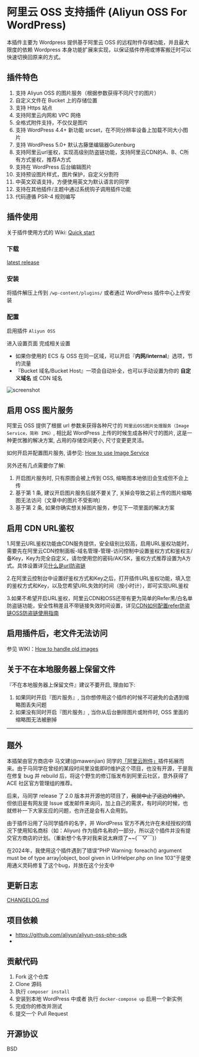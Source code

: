 # 阿里云 OSS 支持插件 (Aliyun OSS For WordPress)

本插件主要为 Wordpress 提供基于阿里云 OSS 的远程附件存储功能，并且最大限度的依赖 Wordpress 本身功能扩展来实现，以保证插件停用或博客搬迁时可以快速切换回原来的方式。

## 插件特色

1. 支持 Aliyun OSS 的图片服务（根据参数获得不同尺寸的图片）
2. 自定义文件在 Bucket 上的存储位置  
3. 支持 Https 站点
4. 支持阿里云内网和 VPC 网络
6. 全格式附件支持，不仅仅是图片
7. 支持 WordPress 4.4+ 新功能 srcset，在不同分辨率设备上加载不同大小图片
8. 支持 WordPress 5.0+ 默认古藤堡编辑器Gutenburg
9. 支持阿里云url鉴权，实现高级别防盗链功能，支持阿里云CDN的A、B、C所有方式鉴权，推荐A方式
10. 支持在 WordPress 后台编辑图片
11. 支持预设图片样式，图片保护，自定义分割符
12. 中英文双语支持，方便使用英文为默认语言的同学
13. 支持在其他插件/主题中通过系统钩子调用插件功能
14. 代码遵循 PSR-4 规则编写

## 插件使用

关于插件使用方式的 Wiki: [Quick start](https://github.com/IvanChou/aliyun-oss-support/wiki/Quick-start)

### 下载

[latest release](../../releases/latest)

### 安装

将插件解压上传到 `/wp-content/plugins/` 或者通过 WordPress 插件中心上传安装

### 配置

启用插件 `Aliyun OSS`

进入设置页面 完成相关设置

- 如果你使用的 ECS 与 OSS 在同一区域，可以开启『**内网/internal**』选项，节约流量
- 『Bucket 域名/Bucket Host』一项会自动补全，也可以手动设置为你的 **自定义域名** 或 CDN 域名

![screenshot](screenshot.png)

## 启用 OSS 图片服务

阿里云 OSS 提供了根据 url 参数来获得各种尺寸的 `阿里云OSS图片处理服务（Image Service，简称 IMG）`, 相比起 WordPress 上传的时候生成各种尺寸的图片, 这是一种更优雅的解决方案, 占用的存储空间更小, 尺寸变更更灵活。

如何开启并配置图片服务, 请参见: [How to use Image Service](https://github.com/IvanChou/aliyun-oss-support/wiki/How-to-use-Image-Service)

另外还有几点需要你了解:

1. 开启图片服务时, 只有原图会被上传到 OSS, 缩略图本地依旧会生成但不会上传
2. 基于第 1 条, 建议开启图片服务后就不要关了, 关掉会导致之前上传的图片缩略图无法访问（文章中的图片不受影响）
3. 基于第 2 条, 如果你确实想关掉图片服务，参见下一项里面的解决方案

## 启用 CDN URL鉴权

1.阿里云URL鉴权功能由CDN服务提供，安全级别比较高，启用URL鉴权功能时，需要先在阿里云CDN控制面板-域名管理-管理-访问控制中设置鉴权方式和鉴权主/备Key，Key为完全自定义，请勿使用您的密码/AK/SK，鉴权方式推荐设置为A方式。具体设置详见[什么是url防盗链](https://help.aliyun.com/document_detail/85117.html?spm=5176.11785003.domainDetail.2.1192142f7p1JWz)

2.在阿里云控制台中设置好鉴权方式和Key之后，打开插件URL鉴权功能，填入您的鉴权方式和Key，以及您希望URL失效的时间（按小时计），即可实现URL鉴权

3.如果不希望开启URL鉴权，阿里云CDN和OSS还带有更为简单的Refer黑/白名单防盗链功能，安全性稍差且不带链接失效时间设置，详见[CDN如何配置refer防盗链](https://help.aliyun.com/document_detail/27134.html?spm=5176.11785003.domainDetail.1.1192142f7p1JWz)[OSS防盗链使用指南](https://help.aliyun.com/document_detail/31869.html?spm=5176.8466029.referer.1.621714504i4WC3)

## 启用插件后，老文件无法访问

参见 WIKI：[How to handle old images](https://github.com/IvanChou/aliyun-oss-support/wiki/How-to-handle-old-images)

## 关于不在本地服务器上保留文件

『不在本地服务器上保留文件』建议不要开启, 理由如下:

1. 如果同时开启『图片服务』, 当你想停用这个插件的时候不可避免的会遇到缩略图丢失问题
2. 如果没有同时开启『图片服务』, 当你从后台删除图片或附件时, OSS 里面的缩略图无法被删掉

****

## 题外

本插架由官方商店中 马文建(@mawenjian) 同学的[「阿里云附件」](https://github.com/mawenjian/aliyun-oss-support)插件拓展而来。由于马同学在曾经的某段时间里没能即时维护这个项目，也没有开源，于是我在修复 bug 并 rebuild 后，将这个野生的修订版发布到阿里云社区，意外获得了 ACE 社区官方管理组的推荐。

后来，马同学 release 了 2.0 版本并开源他的项目了，~~我就中止了这边的维护~~。但依旧是有网友提 Issue 或发邮件来询问，加上自己的需求，有时间的时候，也就修补一下大家反应的问题，也许还是会有人会用到。

由于插件沿用了马同学插件的名字，并 WordPress 官方不再允许在未经授权的情况下使用知名商标（如：Aliyun) 作为插件名称的一部分，所以这个插件并没有提交官方商店的计划。（重新想个名字对我来说太麻烦了~~(￣▽￣)）

在2024年，我使用这个插件遇到了错误“PHP Warning: foreach() argument must be of type array|object, bool given in UrlHelper.php on line 103”于是使用通义灵码修复了这个bug，并放在这个分支中

## 更新日志

[CHANGELOG.md](CHANGELOG.md)

## 项目依赖

- https://github.com/aliyun/aliyun-oss-php-sdk
- 
## 贡献代码

1. Fork 这个仓库
2. Clone 源码
3. 执行 `composer install`
4. 安装到本地 WordPress 中或者 执行 `docker-compose up` 启用一个新实例
5. 完成你的修改并测试
6. 提交一个 Pull Request

## 开源协议

BSD

